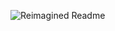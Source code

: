 ![Reimagined Readme](https://myreadme.vercel.app/api/embed/pratapyash?panels=userstatistics,toprepositories,toplanguages,commitgraph)
